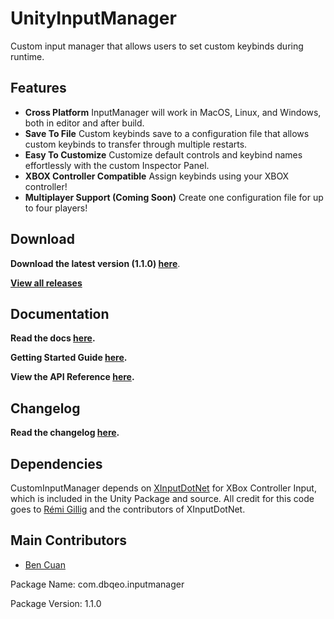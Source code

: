 # UnityInputManager

Custom input manager that allows users to set custom keybinds during runtime.

## Features
 - **Cross Platform** InputManager will work in MacOS, Linux, and Windows, both in editor and after build.
 - **Save To File** Custom keybinds save to a configuration file that allows custom keybinds to transfer through multiple restarts.
 - **Easy To Customize** Customize default controls and keybind names effortlessly with the custom Inspector Panel.
 - **XBOX Controller Compatible** Assign keybinds using your XBOX controller!
 - **Multiplayer Support (Coming Soon)** Create one configuration file for up to four players!

## Download

 **Download the latest version (1.1.0) [here](https://github.com/dbqeo/UnityInputManager/releases/tag/v1.1.0)**.

 **[View all releases](https://github.com/dbqeo/UnityInputManager/releases)**

## Documentation

 **Read the docs [here](Assets/CustomInputManager/Docs/).**

 **Getting Started Guide [here](Assets/CustomInputManager/Docs/0%20Setup/GettingStarted.md).**

 **View the API Reference [here](Assets/CustomInputManager/Docs/0%20Setup/API.md).**

## Changelog

 **Read the changelog [here](CHANGELOG.md).**

## Dependencies

 CustomInputManager depends on [XInputDotNet](https://github.com/speps/XInputDotNet) for XBox Controller Input, which is included in the Unity Package and source. All credit for this code goes to [Rémi Gillig](https://github.com/speps) and the contributors of XInputDotNet.

## Main Contributors
 - [Ben Cuan](https://github.com/dbqeo)

Package Name: com.dbqeo.inputmanager

Package Version: 1.1.0